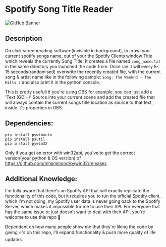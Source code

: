 # Spotify Song Title Reader
![GitHub Banner](https://repository-images.githubusercontent.com/334050272/9e9a3280-620b-11eb-883c-e4478e8cdfd8)
## Description
On click screenreading software(invisible in background), to crawl your current spotify songs name, out of your the Spotify Clients window Title which reveals the currently Song Title. It creates a file named ``song_name.txt`` in the same directory you launched the code from.
Once ran it will every 8-15 seconds(randomised) overwrite the recently created file, with the current song & artist name like in the following sample: ``Song: The Weeknd - The Hills ♪`` and also print it in the python console.

This is pretty usefull if you're using OBS for example, you can just add a 'Text (GDI+)' Source into your current scene and add the created file that will always contain the current songs title location as source to that text, inside it's properties in OBS.

## Dependencies:

	pip install pywinauto
	pip install psutil
	pip install pywin32

Only if you get an error with win32api, you've to get the correct version(your python & OS version) of https://github.com/mhammond/pywin32/releases

## Additional Knowledge:
I'm fully aware that there's an Spotify API that will exactly replicate the functionality of this code, but it requires you to run the official Spotify client, which I'm not doing, my Spotify user data is never going back to the Spotify Server, which makes it impossible for me to use their API. For everyone that has the same issue or just doesn't want to deal with their API, you're welcome to use this repo 🎉

Dependant on how many people show me that they're liking the code by giving ⭐'s on this repo, I'll expand functionality & push more quality of life updates.
